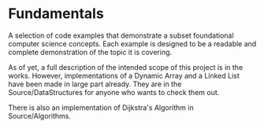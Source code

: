 # Fundamentals

A selection of code examples that demonstrate a subset foundational
computer science concepts. Each example is designed to be a readable
and complete demonstration of the topic it is covering.

As of yet, a full description of the intended scope of this project
is in the works. However, implementations of a Dynamic Array and a
Linked List have been made in large part already.
They are in the Source/DataStructures for anyone who wants to check them out.

There is also an implementation of Dijkstra's Algorithm in Source/Algorithms.
